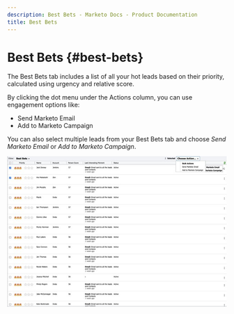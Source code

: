 ```yaml
---
description: Best Bets - Marketo Docs - Product Documentation
title: Best Bets
---
```

# Best Bets {#best-bets}

The Best Bets tab includes a list of all your hot leads based on their priority, calculated using urgency and relative score.

By clicking the dot menu under the Actions column, you can use engagement options like:
* Send Marketo Email
* Add to Marketo Campaign

You can also select multiple leads from your Best Bets tab and choose _Send Marketo Email_ or _Add to Marketo Campaign_.

![](assets/best-bets-1.png)
